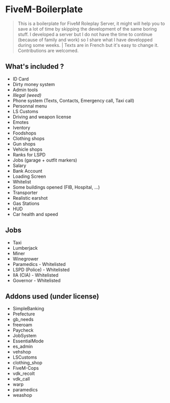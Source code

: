 # FiveM-Boilerplate

> This is a boilerplate for FiveM Roleplay Server, it might will help you to save a lot of time by skipping the development of the same boring stuff. I developed a server but I do not have the time to continue (because of family and work) so I share what I have developped during some weeks. | Texts are in French but it's easy to change it. Contributions are welcomed.

## What's included ?
- ID Card
- Dirty money system
- Admin tools
- _Illegal (weed)_
- Phone system (Texts, Contacts, Emergency call, Taxi call)
- Personnal menu
- LS Customs
- Driving and weapon license
- Emotes
- Iventory
- Foodshops
- Clothing shops
- Gun shops
- Vehicle shops
- Ranks for LSPD
- Jobs (garage + outfit markers)
- Salary
- Bank Account
- Loading Screen
- Whitelist
- Some buildings opened (FIB, Hospital, ...)
- Transporter
- Realistic earshot 
- Gas Stations
- HUD
- Car health and speed


## Jobs
- Taxi
- Lumberjack
- Miner
- Winegrower
- Paramedics - Whitelisted
- LSPD (Police) - Whitelisted
- IIA (CIA) - Whitelisted
- Governor - Whitelisted



## Addons used (under license)
 - SimpleBanking
 - Prefecture
 - gb_needs
 - freeroam
 - Paycheck
 - JobSystem
 - EssentialMode
 - es_admin
 - vehshop
 - LSCustoms
 - clothing_shop
 - FiveM-Cops
 - vdk_recolt
 - vdk_call
 - warp
 - paramedics
 - weashop
 
